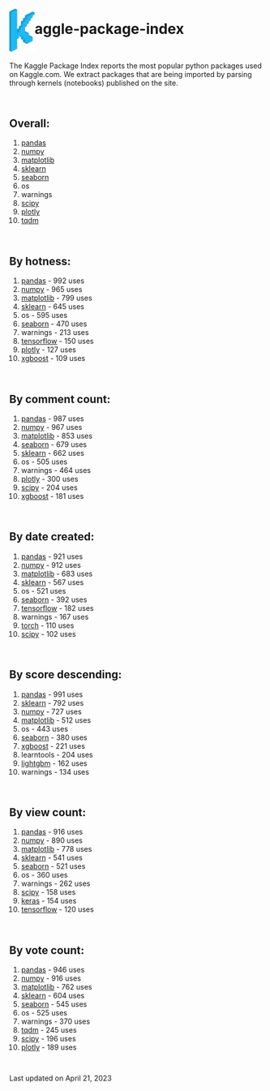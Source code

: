 # <img src='kpi-logo.png' width='50' style='vertical-align: middle'>aggle-package-index
The Kaggle Package Index reports the most popular python packages used on Kaggle.com. We extract packages that are being imported by parsing through kernels (notebooks) published on the site.
<pre></br></pre>
## Overall:
1. [pandas](https://pypi.org/project/pandas)
2. [numpy](https://pypi.org/project/numpy)
3. [matplotlib](https://pypi.org/project/matplotlib)
4. [sklearn](https://pypi.org/project/sklearn)
5. [seaborn](https://pypi.org/project/seaborn)
6. os
7. warnings
8. [scipy](https://pypi.org/project/scipy)
9. [plotly](https://pypi.org/project/plotly)
10. [tqdm](https://pypi.org/project/tqdm)

<pre></br></pre>
## By hotness:
1. [pandas](https://pypi.org/project/pandas) - 992 uses
2. [numpy](https://pypi.org/project/numpy) - 965 uses
3. [matplotlib](https://pypi.org/project/matplotlib) - 799 uses
4. [sklearn](https://pypi.org/project/sklearn) - 645 uses
5. os - 595 uses
6. [seaborn](https://pypi.org/project/seaborn) - 470 uses
7. warnings - 213 uses
8. [tensorflow](https://pypi.org/project/tensorflow) - 150 uses
9. [plotly](https://pypi.org/project/plotly) - 127 uses
10. [xgboost](https://pypi.org/project/xgboost) - 109 uses

<pre></br></pre>
## By comment count:
1. [pandas](https://pypi.org/project/pandas) - 987 uses
2. [numpy](https://pypi.org/project/numpy) - 967 uses
3. [matplotlib](https://pypi.org/project/matplotlib) - 853 uses
4. [seaborn](https://pypi.org/project/seaborn) - 679 uses
5. [sklearn](https://pypi.org/project/sklearn) - 662 uses
6. os - 505 uses
7. warnings - 464 uses
8. [plotly](https://pypi.org/project/plotly) - 300 uses
9. [scipy](https://pypi.org/project/scipy) - 204 uses
10. [xgboost](https://pypi.org/project/xgboost) - 181 uses

<pre></br></pre>
## By date created:
1. [pandas](https://pypi.org/project/pandas) - 921 uses
2. [numpy](https://pypi.org/project/numpy) - 912 uses
3. [matplotlib](https://pypi.org/project/matplotlib) - 683 uses
4. [sklearn](https://pypi.org/project/sklearn) - 567 uses
5. os - 521 uses
6. [seaborn](https://pypi.org/project/seaborn) - 392 uses
7. [tensorflow](https://pypi.org/project/tensorflow) - 182 uses
8. warnings - 167 uses
9. [torch](https://pypi.org/project/torch) - 110 uses
10. [scipy](https://pypi.org/project/scipy) - 102 uses

<pre></br></pre>
## By score descending:
1. [pandas](https://pypi.org/project/pandas) - 991 uses
2. [sklearn](https://pypi.org/project/sklearn) - 792 uses
3. [numpy](https://pypi.org/project/numpy) - 727 uses
4. [matplotlib](https://pypi.org/project/matplotlib) - 512 uses
5. os - 443 uses
6. [seaborn](https://pypi.org/project/seaborn) - 380 uses
7. [xgboost](https://pypi.org/project/xgboost) - 221 uses
8. learntools - 204 uses
9. [lightgbm](https://pypi.org/project/lightgbm) - 162 uses
10. warnings - 134 uses

<pre></br></pre>
## By view count:
1. [pandas](https://pypi.org/project/pandas) - 916 uses
2. [numpy](https://pypi.org/project/numpy) - 890 uses
3. [matplotlib](https://pypi.org/project/matplotlib) - 778 uses
4. [sklearn](https://pypi.org/project/sklearn) - 541 uses
5. [seaborn](https://pypi.org/project/seaborn) - 521 uses
6. os - 360 uses
7. warnings - 262 uses
8. [scipy](https://pypi.org/project/scipy) - 158 uses
9. [keras](https://pypi.org/project/keras) - 154 uses
10. [tensorflow](https://pypi.org/project/tensorflow) - 120 uses

<pre></br></pre>
## By vote count:
1. [pandas](https://pypi.org/project/pandas) - 946 uses
2. [numpy](https://pypi.org/project/numpy) - 916 uses
3. [matplotlib](https://pypi.org/project/matplotlib) - 762 uses
4. [sklearn](https://pypi.org/project/sklearn) - 604 uses
5. [seaborn](https://pypi.org/project/seaborn) - 545 uses
6. os - 525 uses
7. warnings - 370 uses
8. [tqdm](https://pypi.org/project/tqdm) - 245 uses
9. [scipy](https://pypi.org/project/scipy) - 196 uses
10. [plotly](https://pypi.org/project/plotly) - 189 uses
<pre></br></pre>
Last updated on April 21, 2023